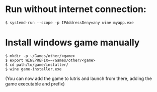 # Run without internet connection:
```
$ systemd-run --scope -p IPAddressDeny=any wine myapp.exe
```

# Install windows game manually
```
$ mkdir -p ~/Games/other/<game>
$ export WINEPREFIX=~/Games/other/<game>
$ cd path/to/game/installer/
$ wine game-installer.exe
```
(You can now add the game to lutris and launch from there, adding the game executable and prefix)
